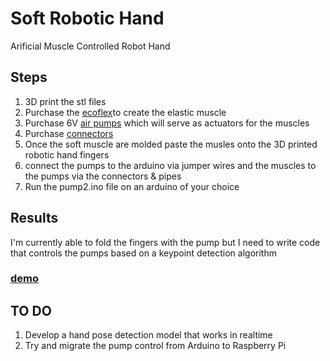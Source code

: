 # Soft Robotic Hand
Arificial Muscle Controlled Robot Hand


## Steps
1. 3D print the stl files
2. Purchase the [ecoflex](https://www.amazon.com/gp/product/B00CA5VY3U/ref=ppx_yo_dt_b_asin_title_o08_s00?ie=UTF8&psc=1)to create the elastic muscle
3. Purchase 6V [air pumps](https://www.amazon.com/gp/product/B06Y2CXZ67/ref=ppx_yo_dt_b_asin_title_o08_s01?ie=UTF8&psc=1) which will serve as actuators for the muscles
4. Purchase [connectors](https://www.amazon.com/gp/product/B083DB11VD/ref=ppx_yo_dt_b_asin_title_o02_s01?ie=UTF8&psc=1)
5. Once the soft muscle are molded paste the musles onto the 3D printed robotic hand fingers
6. connect the pumps to the arduino via jumper wires and the muscles to the pumps via the connectors & pipes
7. Run the pump2.ino file on an arduino of your choice

## Results
I'm currently able to fold the fingers with the pump but I need to write code that controls the pumps based on a keypoint detection algorithm

### [demo]()

## TO DO
1. Develop a hand pose detection model that works in realtime
2. Try and migrate the pump control from Arduino to Raspberry Pi
